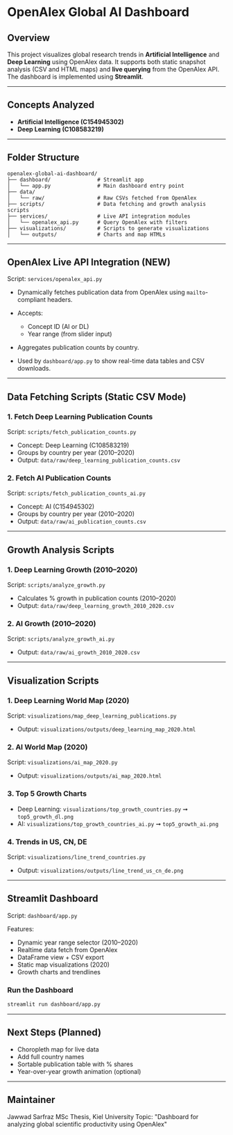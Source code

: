 # OpenAlex Global AI Dashboard

## Overview

This project visualizes global research trends in **Artificial Intelligence** and **Deep Learning** using OpenAlex data. It supports both static snapshot analysis (CSV and HTML maps) and **live querying** from the OpenAlex API. The dashboard is implemented using **Streamlit**.

---

## Concepts Analyzed

- **Artificial Intelligence (C154945302)**
- **Deep Learning (C108583219)**

---

## Folder Structure

```
openalex-global-ai-dashboard/
├── dashboard/               # Streamlit app
│   └── app.py               # Main dashboard entry point
├── data/
│   └── raw/                 # Raw CSVs fetched from OpenAlex
├── scripts/                 # Data fetching and growth analysis scripts
├── services/                # Live API integration modules
│   └── openalex_api.py      # Query OpenAlex with filters
├── visualizations/          # Scripts to generate visualizations
│   └── outputs/             # Charts and map HTMLs
```

---

## OpenAlex Live API Integration (NEW)

Script: `services/openalex_api.py`

- Dynamically fetches publication data from OpenAlex using `mailto`-compliant headers.
- Accepts:

  - Concept ID (AI or DL)
  - Year range (from slider input)

- Aggregates publication counts by country.
- Used by `dashboard/app.py` to show real-time data tables and CSV downloads.

---

## Data Fetching Scripts (Static CSV Mode)

### 1. Fetch Deep Learning Publication Counts

Script: `scripts/fetch_publication_counts.py`

- Concept: Deep Learning (C108583219)
- Groups by country per year (2010–2020)
- Output: `data/raw/deep_learning_publication_counts.csv`

### 2. Fetch AI Publication Counts

Script: `scripts/fetch_publication_counts_ai.py`

- Concept: AI (C154945302)
- Groups by country per year (2010–2020)
- Output: `data/raw/ai_publication_counts.csv`

---

## Growth Analysis Scripts

### 1. Deep Learning Growth (2010–2020)

Script: `scripts/analyze_growth.py`

- Calculates % growth in publication counts (2010–2020)
- Output: `data/raw/deep_learning_growth_2010_2020.csv`

### 2. AI Growth (2010–2020)

Script: `scripts/analyze_growth_ai.py`

- Output: `data/raw/ai_growth_2010_2020.csv`

---

## Visualization Scripts

### 1. Deep Learning World Map (2020)

Script: `visualizations/map_deep_learning_publications.py`

- Output: `visualizations/outputs/deep_learning_map_2020.html`

### 2. AI World Map (2020)

Script: `visualizations/ai_map_2020.py`

- Output: `visualizations/outputs/ai_map_2020.html`

### 3. Top 5 Growth Charts

- Deep Learning: `visualizations/top_growth_countries.py` ➞ `top5_growth_dl.png`
- AI: `visualizations/top_growth_countries_ai.py` ➞ `top5_growth_ai.png`

### 4. Trends in US, CN, DE

Script: `visualizations/line_trend_countries.py`

- Output: `visualizations/outputs/line_trend_us_cn_de.png`

---

## Streamlit Dashboard

Script: `dashboard/app.py`

Features:

- Dynamic year range selector (2010–2020)
- Realtime data fetch from OpenAlex
- DataFrame view + CSV export
- Static map visualizations (2020)
- Growth charts and trendlines

### Run the Dashboard

```bash
streamlit run dashboard/app.py
```

---

## Next Steps (Planned)

- Choropleth map for live data
- Add full country names
- Sortable publication table with % shares
- Year-over-year growth animation (optional)

---

## Maintainer

Jawwad Sarfraz
MSc Thesis, Kiel University
Topic: "Dashboard for analyzing global scientific productivity using OpenAlex"
